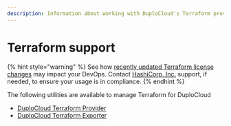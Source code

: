 ```yaml
---
description: Information about working with DuploCloud's Terraform provider
---
```


# Terraform support

{% hint style="warning" %}
See how [recently updated Terraform license changes](https://duplocloud.com/blog/terraform-license-change-impacts-devops/) may impact your DevOps. Contact [HashiCorp, Inc.](https://support.hashicorp.com/hc/en-us) support, if needed, to ensure your usage is in compliance.&#x20;
{% endhint %}

The following utilities are available to manage Terraform for DuploCloud

* [DuploCloud Terraform Provider](duplocloud-terraform-provider.md)
* [DuploCloud Terraform Exporter](duplocloud-terraform-exporter/)
